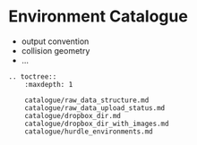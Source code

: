 # Environment Catalogue

- output convention
- collision geometry
- ...

```{eval-rst}
.. toctree::
    :maxdepth: 1
    
    catalogue/raw_data_structure.md
    catalogue/raw_data_upload_status.md
    catalogue/dropbox_dir.md
    catalogue/dropbox_dir_with_images.md
    catalogue/hurdle_environments.md
```
